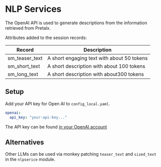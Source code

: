 # NLP Services

The OpenAI API is used to generate descriptions from the information retrieved from Pretalx.

Attributes added to the session records:

| Record         | Description                                |
|----------------|--------------------------------------------|
| sm_teaser_text | A short engaging text with about 50 tokens |
| sm_short_text  | A short description with about 100 tokens  |
| sm_long_text   | A short description with about300 tokens   |

## Setup

Add your API key for Open AI to `config_local.yaml`.

```yaml
openai:
  api_key: "your-api-key..."
```

The API key can be found [in your OpenAI account](https://platform.openai.com/api-keys)

## Alternatives

Other LLMs can be used via monkey patching `teaser_text` and `sized_text` in the `nlpserice` module.

